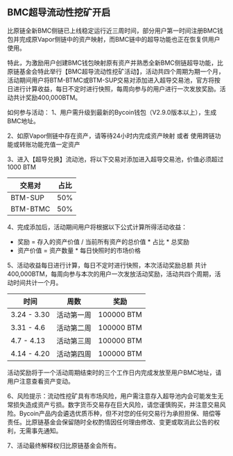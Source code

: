 ## BMC超导流动性挖矿开启

比原链全新BMC侧链已上线稳定运行近三周时间，部分用户第一时间注册BMC钱包并完成原Vapor侧链中的资产映射，而BMC链中的超导功能也正在恢复供用户使用。

特此，为激励用户创建BMC钱包映射原有资产并熟悉全新BMC侧链超导功能，比原链基金会特此举行【BMC超导流动性挖矿活动】，活动共四个周期为期一个月，活动期间用户将BTM-BTMC或BTM-SUP交易对添加进入超导交易池，官方将按日进行计算收益，每日不定时进行快照，每周向参与的用户进行一次发放奖励。活动共计奖励400,000BTM。

如何参与活动：
1、用户需升级到最新的Bycoin钱包（V2.9.0版本以上），生成BMC地址。

2、如原Vapor侧链中存在资产，请等待24小时内完成资产映射 或者 使用跨链功能或转账功能充值一定资产

3、进入【超导兑换】流动池，将以下交易对添加进入超导交易池，价值必须超过1000 BTM

|  交易对   | 占比  |
|  ----  | ----  |
| BTM-SUP  | 50% |
| BTM-BTMC  | 50% |

4、完成添加后，活动期间用户将根据以下公式计算所得活动收益：

- 奖励 = 存入的资产价值 / 当前所有资产的总价值 * 占比 * 总奖励
- 资产价值 = 资产数量 * 每日快照时的市场价格

5、活动收益每日进行计算，每日不定时进行快照，本次活动奖励总额 共计400,000BTM，每周向参与本次的用户一次发放活动奖励，活动共四个周期，活动时间共计一个月。

|  时间   | 周数  | 奖励 |
|  ----  | ----  | ----  |
| 3.24 - 3.30  | 活动第一周 | 100000 BTM  |
| 3.31 - 4.6  | 活动第二周 | 100000 BTM  |
| 4.7 - 4.13  | 活动第三周 | 100000 BTM  |
| 4.14 - 4.20  | 活动第四周 | 100000 BTM  |
活动奖励将于一个活动周期结束时的三个工作日内完成发放至用户BMC地址，请用户注意查看资产变动。

6、风险提示：流动性挖矿具有市场风险，用户需注意存入超导池内会可能发生无常损失造成资产亏损。数字货币交易存在巨大风险，请您谨慎购买，并注意交易风险。Bycoin产品内会遴选优质币种，但不对您的任何交易行为承担担保、赔偿等责任。比原链基金会保留随时全权酌情因任何理由修改、变更或取消此公告的权利，无需事先通知。

7、活动最终解释权归比原链基金会所有。